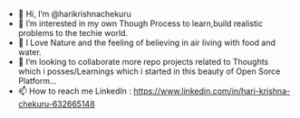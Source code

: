 - 👋 Hi, I’m @harikrishnachekuru
- 👀 I’m interested in my own Though Process to learn,build realistic problems to the techie world.
- 🌱 I Love Nature and the feeling of believing in air living with food and water.
- 💞️ I’m looking to collaborate more repo projects related to Thoughts which i posses/Learnings which i started in this beauty of Open Sorce Platform...
- 📫 How to reach me 
LinkedIn : https://www.linkedin.com/in/hari-krishna-chekuru-632665148

<!---
harikrishnachekuru/harikrishnachekuru is a ✨ special ✨ repository because its `README.md` (this file) appears on your GitHub profile.
You can click the Preview link to take a look at your changes.
--->
